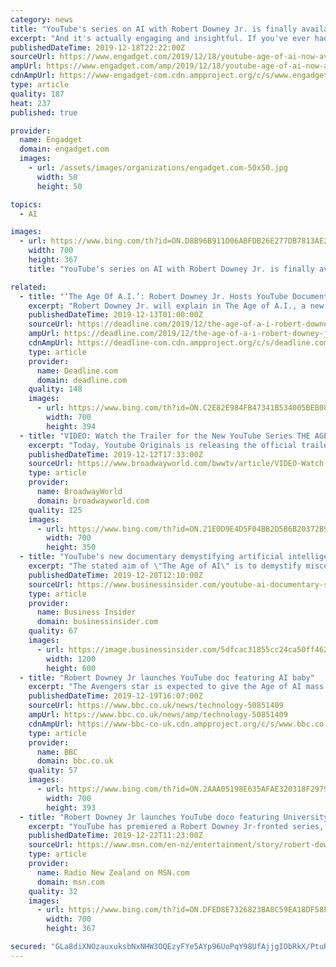 ```yaml
---
category: news
title: "YouTube's series on AI with Robert Downey Jr. is finally available"
excerpt: "And it's actually engaging and insightful. If you've ever had a question about artificial intelligence or how it works, YouTube's latest Originals series, The Age of A.I., tries to answer those questions. The new eight-part show, which is available to watch today after a lengthy wait, features Robert Downey Jr. as he attempts to demystify terms ..."
publishedDateTime: 2019-12-18T22:22:00Z
sourceUrl: https://www.engadget.com/2019/12/18/youtube-age-of-ai-now-available/
ampUrl: https://www.engadget.com/amp/2019/12/18/youtube-age-of-ai-now-available/
cdnAmpUrl: https://www-engadget-com.cdn.ampproject.org/c/s/www.engadget.com/amp/2019/12/18/youtube-age-of-ai-now-available/
type: article
quality: 187
heat: 237
published: true

provider:
  name: Engadget
  domain: engadget.com
  images:
    - url: /assets/images/organizations/engadget.com-50x50.jpg
      width: 50
      height: 50

topics:
  - AI

images:
  - url: https://www.bing.com/th?id=ON.D8B96B911D06ABFDB26E277DB7813AE2
    width: 700
    height: 367
    title: "YouTube's series on AI with Robert Downey Jr. is finally available"

related:
  - title: "‘The Age Of A.I.’: Robert Downey Jr. Hosts YouTube Documentary Series – Watch The Trailer"
    excerpt: "Robert Downey Jr. will explain in The Age of A.I., a new documentary series from YouTube originals that premieres December 18. Check out the first trailer above and key art below ... producer with Evan Moore serving as a co-producer on the series. Subscribe to Deadline Breaking News Alerts and keep your inbox happy. Check out the airdates ..."
    publishedDateTime: 2019-12-13T01:00:00Z
    sourceUrl: https://deadline.com/2019/12/the-age-of-a-i-robert-downey-jr-hosts-youtube-documentary-series-watch-the-trailer-1202807411/
    ampUrl: https://deadline.com/2019/12/the-age-of-a-i-robert-downey-jr-hosts-youtube-documentary-series-watch-the-trailer-1202807411/amp/
    cdnAmpUrl: https://deadline-com.cdn.ampproject.org/c/s/deadline.com/2019/12/the-age-of-a-i-robert-downey-jr-hosts-youtube-documentary-series-watch-the-trailer-1202807411/amp/
    type: article
    provider:
      name: Deadline.com
      domain: deadline.com
    quality: 148
    images:
      - url: https://www.bing.com/th?id=ON.C2E82E984FB47341B534005BEB08D39F
        width: 700
        height: 394
  - title: "VIDEO: Watch the Trailer for the New YouTube Series THE AGE OF A.I. Hosted by Robert Downey Jr."
    excerpt: "Today, Youtube Originals is releasing the official trailer for \"The Age of A.I.\" - an all-new learning series hosted by Robert Downey Jr. This new eight episode series takes a deep dive into the fascinating world of the most transformational technology in the history of humankind. Robert Downey Jr. brings his irreverent enthusiasm and curiosity ..."
    publishedDateTime: 2019-12-12T17:33:00Z
    sourceUrl: https://www.broadwayworld.com/bwwtv/article/VIDEO-Watch-the-Trailer-for-the-New-YouTube-Series-THE-AGE-OF-AI-Hosted-by-Robert-Downey-Jr-20191212
    type: article
    provider:
      name: BroadwayWorld
      domain: broadwayworld.com
    quality: 125
    images:
      - url: https://www.bing.com/th?id=ON.21E0D9E4D5F04BB2D5B6B20372B9531C
        width: 700
        height: 350
  - title: "YouTube's new documentary demystifying artificial intelligence features Robert Downey Jr. and an AI baby"
    excerpt: "The stated aim of \"The Age of AI\" is to demystify misconceptions about AI, and showcases bizarre new technologies."
    publishedDateTime: 2019-12-20T12:10:00Z
    sourceUrl: https://www.businessinsider.com/youtube-ai-documentary-series-hosted-by-robert-downey-jr-2019-12
    type: article
    provider:
      name: Business Insider
      domain: businessinsider.com
    quality: 67
    images:
      - url: https://image.businessinsider.com/5dfcac31855cc24ca50ff462?width=1200&format=jpeg
        width: 1200
        height: 600
  - title: "Robert Downey Jr launches YouTube doc featuring AI baby"
    excerpt: "The Avengers star is expected to give the Age of AI mass appeal. One AI expert said there was \"lots of eye candy for viewers with short attention spans\". Calum Chace, author of four books on the subject, added that artificial intelligence is a \"large, complex, and important\" subject. And he noted that YouTube - whose parent company Google is a ..."
    publishedDateTime: 2019-12-19T16:07:00Z
    sourceUrl: https://www.bbc.co.uk/news/technology-50851409
    ampUrl: https://www.bbc.co.uk/news/amp/technology-50851409
    cdnAmpUrl: https://www-bbc-co-uk.cdn.ampproject.org/c/s/www.bbc.co.uk/news/amp/technology-50851409
    type: article
    provider:
      name: BBC
      domain: bbc.co.uk
    quality: 57
    images:
      - url: https://www.bing.com/th?id=ON.2AAA05198E635AFAE320318F29799CCC
        width: 700
        height: 393
  - title: "Robert Downey Jr launches YouTube doco featuring University of Auckland's AI baby"
    excerpt: "YouTube has premiered a Robert Downey Jr-fronted series, with the first episode focusing on a University of Auckland lab's research project."
    publishedDateTime: 2019-12-22T11:23:00Z
    sourceUrl: https://www.msn.com/en-nz/entertainment/story/robert-downey-jr-launches-youtube-doco-featuring-university-of-aucklands-ai-baby/ar-BBYeKAG?li=BBqd5YP
    type: article
    provider:
      name: Radio New Zealand on MSN.com
      domain: msn.com
    quality: 32
    images:
      - url: https://www.bing.com/th?id=ON.DFED8E7326823BA8C59EA18DF58FBEC9
        width: 700
        height: 367

secured: "GLa8diXNOzauxuksbNxNHW3OQEzyFYe5AYp96UoPqY98UfAjjgIObRkX/PtuR4+BcS6zP4WLyDcfVGCER9srcU2MPLqJqHaU7QqPgtQGGgBep72fbWmxCQTUCRfkHdW67tZNlKbbGuKIap5GLQRPGE9UCdSOV5GdgHJ3Q7b6d7gKyN2JQX3cBrTC6opOKWRmxJXaVFLkCwM4vF8546jg9iy/72n5m1aRUfdFzY7tuEu6opd6kfHde7vMHvzoYAJcJLeA9QQCVkHy7GnCJV2caxYR9hOZzKqaJ2azgxyVgP8=;XaLNwaQlFw8PkNx2EeVHFw=="
---
```


